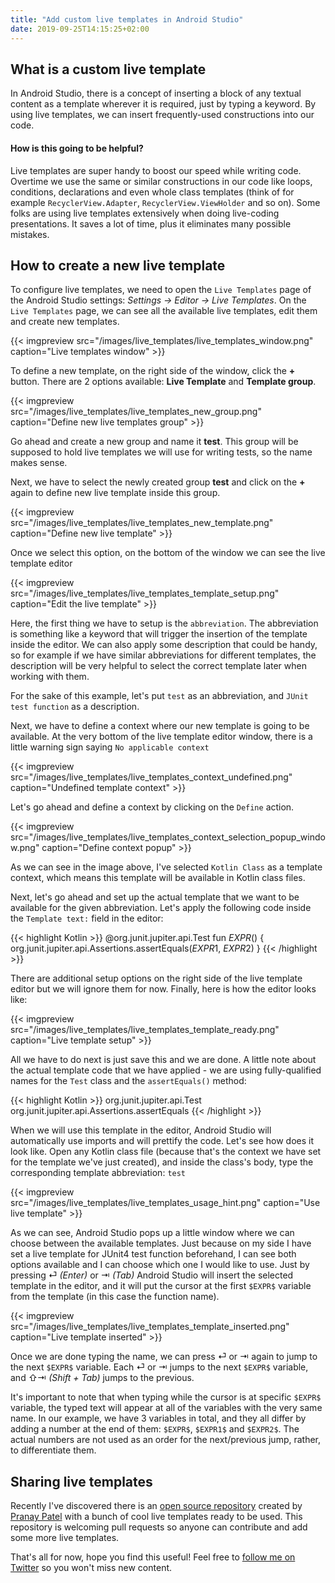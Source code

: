 ```yaml
---
title: "Add custom live templates in Android Studio"
date: 2019-09-25T14:15:25+02:00
---
```


## What is a custom live template
In Android Studio, there is a concept of inserting a block of any textual content as a template wherever it is required, just by typing a keyword. By using live templates, we can insert frequently-used constructions into our code.

#### How is this going to be helpful?
Live templates are super handy to boost our speed while writing code. Overtime we use the same or similar constructions in our code like loops, conditions, declarations and even whole class templates (think of for example `RecyclerView.Adapter`, `RecyclerView.ViewHolder` and so on). Some folks are using live templates extensively when doing live-coding presentations. It saves a lot of time, plus it eliminates many possible mistakes.

## How to create a new live template

To configure live templates, we need to open the `Live Templates` page of the Android Studio settings: *Settings -> Editor -> Live Templates*. On the `Live Templates` page, we can see all the available live templates, edit them and create new templates.

{{< imgpreview src="/images/live_templates/live_templates_window.png" caption="Live templates window" >}}

To define a new template, on the right side of the window, click the **+** button. There are 2 options available: **Live Template** and **Template group**.

{{< imgpreview src="/images/live_templates/live_templates_new_group.png" caption="Define new live templates group" >}}

Go ahead and create a new group and name it **test**. This group will be supposed to hold live templates we will use for writing tests, so the name makes sense.

Next, we have to select the newly created group **test** and click on the **+** again to define new live template inside this group.

{{< imgpreview src="/images/live_templates/live_templates_new_template.png" caption="Define new live template" >}}

Once we select this option, on the bottom of the window we can see the live template editor

{{< imgpreview src="/images/live_templates/live_templates_template_setup.png" caption="Edit the live template" >}}

Here, the first thing we have to setup is the `abbreviation`. The abbreviation is something like a keyword that will trigger the insertion of the template inside the editor. We can also apply some description that could be handy, so for example if we have similar abbreviations for different templates, the description will be very helpful to select the correct template later when working with them.

For the sake of this example, let's put `test` as an abbreviation, and `JUnit test function` as a description.

Next, we have to define a context where our new template is going to be available. At the very bottom of the live template editor window, there is a little warning sign saying `No applicable context`

{{< imgpreview src="/images/live_templates/live_templates_context_undefined.png" caption="Undefined template context" >}}

Let's go ahead and define a context by clicking on the `Define` action.

{{< imgpreview src="/images/live_templates/live_templates_context_selection_popup_window.png" caption="Define context popup" >}}

As we can see in the image above, I've selected `Kotlin Class` as a template context, which means this template will be available in Kotlin class files.

Next, let's go ahead and set up the actual template that we want to be available for the given abbreviation. Let's apply the following code inside the `Template text:` field in the editor:

{{< highlight Kotlin >}}
@org.junit.jupiter.api.Test
fun $EXPR$() {
    org.junit.jupiter.api.Assertions.assertEquals($EXPR1$, $EXPR2$)
}
{{< /highlight >}}

There are additional setup options on the right side of the live template editor but we will ignore them for now. Finally, here is how the editor looks like:

{{< imgpreview src="/images/live_templates/live_templates_template_ready.png" caption="Live template setup" >}}

All we have to do next is just save this and we are done. A little note about the actual template code that we have applied - we are using fully-qualified names for the `Test` class and the `assertEquals()` method:

{{< highlight Kotlin >}}
org.junit.jupiter.api.Test
org.junit.jupiter.api.Assertions.assertEquals
{{< /highlight >}}

When we will use this template in the editor, Android Studio will automatically use imports and will prettify the code.
Let's see how does it look like. Open any Kotlin class file (because that's the context we have set for the template we've just created), and inside the class's body, type the corresponding template abbreviation: `test`

{{< imgpreview src="/images/live_templates/live_templates_usage_hint.png" caption="Use live template" >}}

As we can see, Android Studio pops up a little window where we can choose between the available templates. Just because on my side I have set a live template for JUnit4 test function beforehand, I can see both options available and I can choose which one I would like to use. Just by pressing ⏎ *(Enter)* or ⇥ *(Tab)* Android Studio will insert the selected template in the editor, and it will put the cursor at the first `$EXPR$` variable from the template (in this case the function name).

{{< imgpreview src="/images/live_templates/live_templates_template_inserted.png" caption="Live template inserted" >}}

Once we are done typing the name, we can press ⏎ or ⇥ again to jump to the next `$EXPR$` variable. Each ⏎ or ⇥ jumps to the next `$EXPR$` variable, and ⇧⇥ *(Shift + Tab)* jumps to the previous.

It's important to note that when typing while the cursor is at specific `$EXPR$` variable, the typed text will appear at all of the variables with the very same name. In our example, we have 3 variables in total, and they all differ by adding a number at the end of them: `$EXPR$`, `$EXPR1$` and `$EXPR2$`. The actual numbers are not used as an order for the next/previous jump, rather, to differentiate them.

## Sharing live templates
Recently I've discovered there is an [open source repository](https://github.com/pranaypatel512/AndroidLiveTemplates) created by [Pranay Patel](https://twitter.com/pranaypatel_) with a bunch of cool live templates ready to be used. This repository is welcoming pull requests so anyone can contribute and add some more live templates.

That's all for now, hope you find this useful! Feel free to [follow me on Twitter](https://twitter.com/jovchem) so you won't miss new content.
